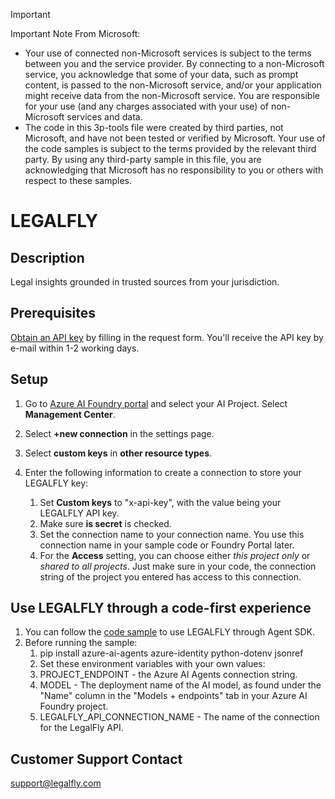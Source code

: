 > [!IMPORTANT]
> Important Note From Microsoft:
> * Your use of connected non-Microsoft services is subject to the terms between you and the service provider. By connecting to a non-Microsoft service, you acknowledge that some of your data, such as prompt content, is passed to the non-Microsoft service, and/or your application might receive data from the non-Microsoft service. You are responsible for your use (and any charges associated with your use) of non-Microsoft services and data.
> * The code in this 3p-tools file were created by third parties, not Microsoft, and have not been tested or verified by Microsoft. Your use of the code samples is subject to the terms provided by the relevant third party. By using any third-party sample in this file, you are acknowledging that Microsoft has no responsibility to you or others with respect to these samples.

# LEGALFLY

## Description

Legal insights grounded in trusted sources from your jurisdiction.

## Prerequisites

[Obtain an API key](https://www.legalfly.com/ai-foundry-agents) by filling in the request form. You'll receive the API key by e-mail within 1-2 working days.

## Setup

1. Go to [Azure AI Foundry portal](https://ai.azure.com/) and select your AI Project. Select **Management Center**.

1. Select **+new connection** in the settings page.
1. Select **custom keys** in **other resource types**.

1. Enter the following information to create a connection to store your LEGALFLY key:
   1. Set **Custom keys** to "x-api-key", with the value being your LEGALFLY API key.
   1. Make sure **is secret** is checked.
   1. Set the connection name to your connection name. You use this connection name in your sample code or Foundry Portal later.
   1. For the **Access** setting, you can choose either _this project only_ or _shared to all projects_. Just make sure in your code, the connection string of the project you entered has access to this connection.

## Use LEGALFLY through a code-first experience

1. You can follow the [code sample](./legalfly.py) to use LEGALFLY through Agent SDK.
1. Before running the sample:
   1. pip install azure-ai-agents azure-identity python-dotenv jsonref
   1. Set these environment variables with your own values:
   1. PROJECT_ENDPOINT - the Azure AI Agents connection string.
   1. MODEL - The deployment name of the AI model, as found under the "Name" column in the "Models + endpoints" tab in your Azure AI Foundry project.
   1. LEGALFLY_API_CONNECTION_NAME - The name of the connection for the LegalFly API.

## Customer Support Contact

support@legalfly.com
